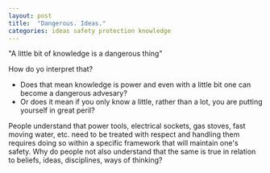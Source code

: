 ```yaml
---
layout: post
title:  "Dangerous. Ideas."
categories: ideas safety protection knowledge
---
```


"A little bit of knowledge is a dangerous thing"

How do yo interpret that?
* Does that mean knowledge is power and even with a little bit one can become a dangerous advesary?
* Or does it mean if you only know a little, rather than a lot, you are putting yourself in great peril?

People understand that power tools, electrical sockets, gas stoves, fast moving water, etc. need to be treated with respect and handling them requires doing so within a specific framework that will maintain one's safety. Why do people not also understand that the same is true in relation to beliefs, ideas, disciplines, ways of thinking?